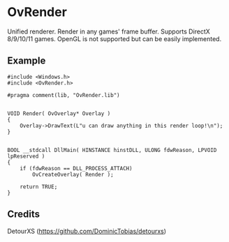 OvRender
========

Unified renderer. Render in any games' frame buffer. Supports DirectX 8/9/10/11 games. OpenGL is not supported but can be easily implemented.

Example
-------

    #include <Windows.h>
    #include <OvRender.h>
    
    #pragma comment(lib, "OvRender.lib")
    
    
    VOID Render( OvOverlay* Overlay )
    {
        Overlay->DrawText(L"u can draw anything in this render loop!\n");
    }
    
    
    BOOL __stdcall DllMain( HINSTANCE hinstDLL, ULONG fdwReason, LPVOID lpReserved )
    {
        if (fdwReason == DLL_PROCESS_ATTACH)
            OvCreateOverlay( Render );
            
        return TRUE;
    }

Credits
-------

DetourXS (https://github.com/DominicTobias/detourxs)
